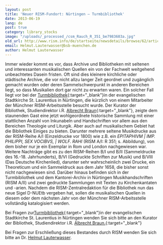 ```yaml
---
layout: post
title: 'Neuer RISM-Fundort: Nürtingen – Turmbibliothek'
date: 2013-06-19
lang: de
post: true
category: library_stocks
image: "/uploads/_processed_/csm_Rauch_R_351_be7983603a.jpg"
old_url: http://www.rism.info/de/startseite/newsdetails/browse/62/article/64/new-rism-site-in-germany-tower-library-nuertingen.html
email: Helmut.Lauterwasser@bsb-muenchen.de
author: Helmut Lauterwasser
---
```



Immer wieder kommt es vor, dass Archive und Bibliotheken mit seltenen und interessanten musikalischen Quellen ein von der Fachwelt weitgehend unbeachtetes Dasein fristen. Oft sind dies kleinere kirchliche oder städtische Archive, die vor nicht allzu langer Zeit geordnet und zugänglich gemacht wurden oder deren Sammelschwerpunkt in anderen Bereichen liegt, so dass Musikalien dort gar nicht zu erwarten waren. Ein solcher Fall liegt vor bei der [Turmbibliothek](http://www.stadtkirche-nuertingen.de/cms/startseite/stadtkirche-st-laurentius/turmbibliothek/){:target="_blank"}in der evangelischen Stadtkirche St. Laurentius in Nürtingen, die kürzlich von einem Mitarbeiter der Münchner RISM-Arbeitsstelle besucht wurde. Der Kurator der Bibliothek, Studiendirektor i.R. [Albrecht Braun](mailto:turmbibliothek@evkint.de){:target="_blank"}, zeigte dem staunenden Gast eine jetzt wohlgeordnete historische Sammlung mit einer stattlichen Anzahl von Inkunabeln und Handschriften vor allem aus den Bereichen Theologie und Liturgik. Aber auch auf musikalischem Gebiet hat die Bibliothek Einiges zu bieten. Darunter mehrere seltene Musikdrucke aus der RISM-Reihe A/I (Einzeldrucke vor 1800) wie z.B. ein _EPITAPHIVM | IMP. PHILIPPI, SEX VOCIBVS, | WOLF. RAHI_ (RISM A/I: R 351; s. Abbildung), von dem bisher nur je ein Exemplar in Rom und London nachgewiesen war. Weitere Nachträge gibt es zu den RISM-Reihen B/I und B/II (Sammeldrucke des 16.-18. Jahrhunderts), B/VI (Gedruckte Schriften zur Musik) und B/VIII (Das Deutsche Kirchenlied), darunter sehr wahrscheinlich zwei Drucke, ein Theoreticum und ein Sammeldruck aus dem Jahr 1658, die bisher sonst nicht nachgewiesen sind. Darüber hinaus befinden sich in der Turmbibliothek und dem Kantorei-Archiv in Nürtingen Musikhandschriften (RISM A/II) und zwei gedruckte Sammlungen mit Texten zu Kirchenkantaten und -arien. Nachdem die RISM-Zentralredaktion für die Bibliothek nun das neue Sigel D-NUEtb vergeben hat, sollen die musikalischen Quellen in diesem oder dem nächsten Jahr von der Münchner RISM-Arbeitsstelle vollständig katalogisiert werden.

Bei Fragen zur[Turmbibliothek](http://www.stadtkirche-nuertingen.de/cms/startseite/stadtkirche-st-laurentius/turmbibliothek/){:target="_blank"}in der evangelischen Stadtkirche St. Laurentius in Nürtingen wenden Sie sich bitte an den Kurator der Bibliothek, Studiendirektor i.R. [Albrecht Braun.](mailto:turmbibliothek@evkint.de){:target="_blank"}

Bei Fragen zur Erschließung dieses Bestandes durch RISM wenden Sie sich bitte an Dr. [Helmut Lauterwasser](mailto:Helmut.Lauterwasser@bsb-muenchen.de "Öffnet ein Fenster zum Versenden der E-Mail").